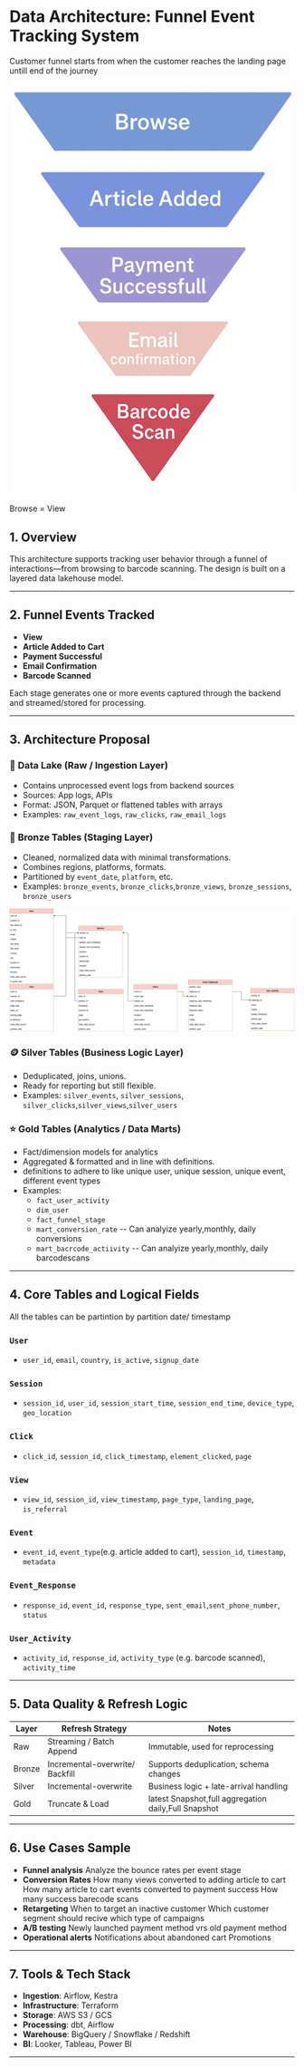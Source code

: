# Data Architecture: Funnel Event Tracking System

Customer funnel starts from when the customer reaches the landing page untill end of the journey
![Customer Funnel](customer_funnel.png)

Browse = View

## 1. Overview

This architecture supports tracking user behavior through a funnel of interactions—from browsing to barcode scanning. The design is built on a layered data lakehouse model.

---

## 2. Funnel Events Tracked

- **View**
- **Article Added to Cart**
- **Payment Successful**
- **Email Confirmation**
- **Barcode Scanned**

Each stage generates one or more events captured through the backend and streamed/stored for processing.

---

## 3. Architecture Proposal

### 🔹 **Data Lake (Raw / Ingestion Layer)**

- Contains unprocessed event logs from backend sources
- Sources: App logs, APIs
- Format: JSON, Parquet or flattened tables with arrays
- Examples: `raw_event_logs`, `raw_clicks`, `raw_email_logs`

### 🔸 **Bronze Tables (Staging Layer)**

- Cleaned, normalized data with minimal transformations.
- Combines regions, platforms, formats.
- Partitioned by `event_date`, `platform`, etc.
- Examples: `bronze_events`, `bronze_clicks`,`bronze_views`, `bronze_sessions`, `bronze_users`

![Sample Architecture](architecture.drawio.png)

### 🪙 **Silver Tables (Business Logic Layer)**

- Deduplicated, joins, unions.
- Ready for reporting but still flexible.
- Examples: `silver_events`, `silver_sessions`, `silver_clicks`,`silver_views`,`silver_users`

### ⭐ **Gold Tables (Analytics / Data Marts)**

- Fact/dimension models for analytics
- Aggregated & formatted and in line with definitions.
- definitions to adhere to like unique user, unique session, unique event, different event types
- Examples:
  - `fact_user_activity`
  - `dim_user`
  - `fact_funnel_stage`
  - `mart_conversion_rate` -- Can analyize yearly,monthly, daily conversions
  - `mart_bacrcode_actiivity` -- Can analyize yearly,monthly, daily barcodescans

---

## 4. Core Tables and Logical Fields

All the tables can be partintion by partition date/ timestamp

### `User`

- `user_id`, `email`, `country`, `is_active`, `signup_date`

### `Session`

- `session_id`, `user_id`, `session_start_time`, `session_end_time`, `device_type`, `geo_location`

### `Click`

- `click_id`, `session_id`, `click_timestamp`, `element_clicked`, `page`

### `View`

- `view_id`, `session_id`, `view_timestamp`, `page_type`, `landing_page`, `is_referral`

### `Event`

- `event_id`, `event_type`(e.g. article added to cart), `session_id`, `timestamp`, `metadata`

### `Event_Response`

- `response_id`, `event_id`, `response_type`, `sent_email`,`sent_phone_number`, `status`

### `User_Activity`

- `activity_id`, `response_id`, `activity_type` (e.g. barcode scanned), `activity_time`

---

## 5. Data Quality & Refresh Logic

| Layer  | Refresh Strategy                | Notes                                                |
| ------ | ------------------------------- | ---------------------------------------------------- |
| Raw    | Streaming / Batch Append        | Immutable, used for reprocessing                     |
| Bronze | Incremental-overwrite/ Backfill | Supports deduplication, schema changes               |
| Silver | Incremental-overwrite           | Business logic + late-arrival handling               |
| Gold   | Truncate & Load                 | latest Snapshot,full aggregation daily,Full Snapshot |

---

## 6. Use Cases Sample

- **Funnel analysis**
  Analyze the bounce rates per event stage
- **Conversion Rates**
  How many views converted to adding article to cart
  How many article to cart events converted to payment success
  How many success barecode scans
- **Retargeting**
  When to target an inactive customer
  Which customer segment should recive which type of campaigns
- **A/B testing**
  Newly launched payment method vrs old payment method
- **Operational alerts**
  Notifications about abandoned cart
  Promotions

---

## 7. Tools & Tech Stack

- **Ingestion**: Airflow, Kestra
- **Infrastructure**: Terraform
- **Storage**: AWS S3 / GCS
- **Processing**: dbt, Airflow
- **Warehouse**: BigQuery / Snowflake / Redshift
- **BI**: Looker, Tableau, Power BI

---
